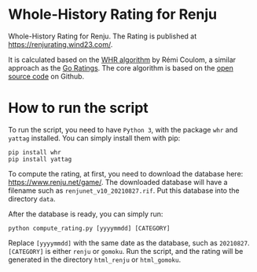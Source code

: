 # Whole-History Rating for Renju
Whole-History Rating for Renju. The Rating is published at https://renjurating.wind23.com/.

It is calculated based on the [WHR algorithm](https://www.remi-coulom.fr/WHR/) by Rémi Coulom, a similar approach as the [Go Ratings](https://www.goratings.org/en/). The core algorithm is based on the [open source code](https://github.com/wind23/whole_history_rating) on Github.

# How to run the script
To run the script, you need to have `Python 3`, with the package `whr` and `yattag` installed. You can simply install them with pip:

    pip install whr
    pip install yattag
    
To compute the rating, at first, you need to download the database here: https://www.renju.net/game/. The downloaded database will have a filename such as `renjunet_v10_20210827.rif`. Put this database into the directory `data`.

After the database is ready, you can simply run:

    python compute_rating.py [yyyymmdd] [CATEGORY]
    
Replace `[yyyymmdd]` with the same date as the database, such as `20210827`. `[CATEGORY]` is either `renju` or `gomoku`. Run the script, and the rating will be generated in the directory `html_renju` or `html_gomoku`.
